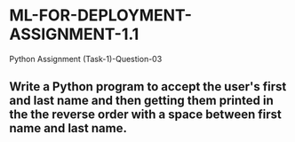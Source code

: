 # ML-FOR-DEPLOYMENT-ASSIGNMENT-1.1
Python Assignment (Task-1)-Question-03

## Write a Python program to accept the user's first and last name and then getting them printed in the the reverse order with a space between first name and last name.
